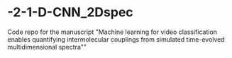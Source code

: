 # -2-1-D-CNN_2Dspec
Code repo for the manuscript "Machine learning for video classification enables quantifying intermolecular couplings from simulated time-evolved multidimensional spectra""
